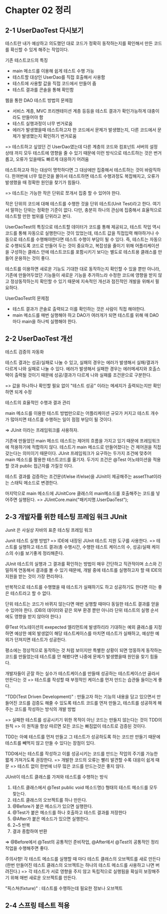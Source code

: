 
# Chapter 02 정리  

2-1 UserDaoTest 다시보기
----------------------------------------------------------------------------

테스트란 내가 예상하고 의도했던 대로 코드가 정확히 동작하는지를 확인해서 만든 코드를 확신할 수 있게 해주는 작업이다.

기존 테스트코드의 특징
 * main 메소드를 이용해 쉽게 테스트 수행 가능
 * 테스트할 대상인 UserDao를 직접 호출해서 사용함
 * 테스트에 사용할 값을 직접 코드에서 만들어 줌
 * 테스트 결과를 콘솔을 통해 확인함
 
 웹을 통한 DAO 테스트 방법의 문제점
 * 서비스 계층, MVC 프리젠테이션 계층 등등을 테스트 결과가 확인가능하게 대충이라도 만들어야 함
 * 테스트 실행과정이 너무 번거로움
 * 에러가 발생했을때 테스트하고자 한 코드에서 문제가 발생했는지, 다른 코드에서 문제가 발생했는지 확인하기 번거로움
 
 => 테스트하고 싶었던 건 UserDao였는데 다른 계층의 코드와 컴포넌트 서버의 설정 상태 까지 모두 테스트에 영향을 줄 수 있기 때문에 이런 방식으로 테스트하는 것은 번거롭고, 오류가 있을때도 빠르게 대응하기 어려움
 
 테스트하고자 하는 대상이 명학하다면 그 대상에만 집중해서 테스트하는 것이 바람직하다. 한꺼번에 너무 많은것을 몰아서 테스트하면 테스트 수행과정도 복잡해지고, 오류가 발생했을 때 정확한 원인을 찾기가 힘들다.
 
 => 테스트는 가능한 작은 단위로 쪼개서 집중 할 수 있어야 한다.
 
 작은 단위의 코드에 대해 테스트를 수행한 것을 단위 테스트(Unit Test)라고 한다. 여기서 말하는 단위는 정확한 기준이 없다. 다만, 충분히 하나의 관심에 집중해서 효율적으로 테스트할 만한 범위를 단위라고 본다.
 
 UserDaoTest의 특징으로 테스트할 데이터가 코드를 통해 제공되고, 테스트 작업 역시 코드를 통해 자동으로 실행한다는 것이 있었는데, 테스트 값을 직접입력 해야하거나 수동으로 테스트를 수행해야한다면 테스트 수행이 부담이 될 수 있다.
 즉, 테스트는 자동으로 수행되도록 코드로 만들어 두는 것이 중요하고, 복잡성을 줄이기 위해 어플리케이션을 구성하는 클래스 안에 테스트코드를 포함시키기 보다는 별도로 테스트용 클래스를 만들어 운용하는 것이 좋다.
 
 테스트를 이용하면 새로운 기능도 기대한 대로 동작하는지 확인할 수 있을 뿐만 아니라, 기존에 만들어두었던 기능들이 새로운 기능을 추가하느라 수정한 코드에 영향을 받지 않고 정상동작하는지 확인할 수 있기 때문에 지속적인 개선과 점진적인 개발을 위해서 필요하다.
 
 UserDaoTest의 문제점
  * 테스트 결과가 콘솔로 출력되고 이를 확인하는 것은 사람이 직접 해야한다.
  * main 메소드를 매번 실행해야 하고 DAO가 여러개가 되면 테스트를 위해 매 DAO마다 main을 하나씩 실행해야 한다.
  
  2-2 UserDaoTest 개선
  ----------------------------------------------------------------------------
  
  테스트 검증의 자동화
  
  테스트 결과는 성공/실패로 나눌 수 있고, 실패의 경우는 에러가 발생해서 실패/결과가 다르게 나와 실패로 나눌 수 있다.
  에러가 발생해서 실패한 경우는 에러메세지와 호출스택이 출력될 것이기 때문에 성공/결과가 다르게 나와 실패를 조건문으로 구분한다.
  
  => 값을 하나하나 확인할 필요 없이 "테스트 성공" 이라는 메세지가 출력되는지만 확인하면 되게 수정
  
  테스트의 효율적인 수행과 결과 관리
  
  main 메소드를 이용한 테스트 방법만으로는 어플리케이션 규모가 커지고 테스트 개수가 많아지면 테스트를 수행하는 일이 점점 부담이 될 것이다.
  
  => JUnit 이라는 프레임워크를 사용하자. 
 
 기존에 만들었던 main 메소드 테스트는 제어의 흐름을 가지고 있기 때문에 프레임워크에 적용하기에 적합하지 않다. 테스트가 main 메소드로 만들어졌다는 건 제어권을 직접 갖는다는 의미이기 때문이다.
 JUnit 프레임워크가 요구하는 두가지 조건에 맞추어 main 메소드를 활용한 테스트코드를 옮기자. 두가지 조건은 @Test 어노테이션을 적용할 것과 public 접근자를 가질것 이다.
 
 테스트 결과를 검증하는 조건문(if/else if/else)을 JUnit이 제공해주는 assetThat이라는 스태틱 메소드로 변경한다.
 
 마지막으로 main 메소드에 JUnitCore 클래스의 main메소드를 호출해주는 코드를 넣어주면 실행된다.
 => JUintCore.main("패키지명.UserDaoTest");
 
   2-3 개발자를 위한 테스팅 프레임 워크 JUnit
   ----------------------------------------------------------------------------
   
   Junit 은 사실상 자바의 표준 테스팅 프레임 워크
   
   Junit 테스트 실행 방법? => IDE에 내장된 JUnit 테스트 지원 도구를 사용한다. => 테스트를 실행하고 테스트 결과(총 수행시간, 수행한 테스트 케이스의 수, 성공/실패 케이스의 수)를 보기좋게 정리해준다.
   
   JUnit 테스트의 실행과 그 결과를 확인하는 방법이 매우 간단하고 직관적이며 소스와 긴밀하게 연동해서 결과를 볼 수 있기 때문에, 개발 중에 테스트를 실행하고자 할 때 IDE의 지원을 받는 것이 가장 편리하다.
   
   반복적으로 테스트를 수행했을 때 테스트가 실패하기도 하고 성공하기도 한다면 이는 좋은 테스트라고 할 수 없다.
   
   단위 테스트는 코드가 바뀌지 않는다면 매번 실행할 때마다 동일한 테스트 결과를 얻을 수 있어야 한다. (DB의 데이터와 같은 외부 환경 뿐만 아니라 단위 테스트의 실행 순서에도 영향을 받지 않아야 한다.)
   
   @Test 어노테이션의 exepected 엘리먼트에 발생하리라 기대하는 예외 클래스를 지정하면 예상한 예외 발생없이 해당 테스트케이스를 마치면 테스트가 실패하고, 예상한 예외가 던져지면 테스트가 성공한다.
   
   평소에는 정상적으로 동작하는 것 처럼 보이지만 특별한 상황이 되면 엉뚱하게 동작하논 코드를 만들었는데 테스트를 안 해봤다면 나중에 문제가 발생헀을때 원인을 찾기 힘들다.
   
   개발자들이 곧잘 하는 실수가 테스트케이스를 만들때 성공하는 테스트케이스만 골라서 만든다는 것 => 테스트를 작성할 때 부정적인 케이스를 먼저 만드는 습관들 들이는게 좋다.
   
   
   "TDD(Test Driven Development)" : 만들고자 하는 기능의 내용을 담고 있으면서 만들어진 코드를 검증도 해줄 수 있도록 테스트 코드를 먼저 만들고, 테스트를 성공하게 해주는 코드를 작성하는 방식의 개발 방법
   
   => 실패한 테스트를 성공시키기 위한 목적이 아닌 코드는 만들지 않는다는 것이 TDD의 원칙 => 이 원칙을 항상 따르면 모든 코드는 빠짐없이 테스트로 검증된 것이다.
   
   TDD는 아예 테스트를 먼저 만들고 그 테스트가 성공하도록 하는 코드만 만들기 때문에 테스트를 빼먹지 않고 만들 수 있다는 장점이 있다. 
   
   TDD에서는 테스트를 작성하고 이를 성공시키는 코드를 만드는 작업의 주기를 가능한 짧게 가져가도록 권장한다. => 개발한 코드의 오류는 빨리 발견할 수록 대응이 쉽게 때문 => 테스트 없이 한번에 너무 많은 코드를 만드는것은 좋지 않다.
   
   JUnit이 테스트 클래스를 가져와 테스트를 수행하는 방식
   1. 테스트 클래스에서 @Test public void 메소드명() 형태의 테스트 메소드를 모두 찾는다.
   2. 테스트 클래스의 오브젝트를 하나 만든다.
   3. @Before가 붙은 메소드가 있으면 실행한다.
   4. @Test가 붙은 메소드를 하나 호출하고 테스트 결과를 저장한다
   5. @After가 붙은 메소드가 있으면 실행한다.
   6. 2~5 반복
   7. 결과 종합하여 반환
   
   => @Before에서 @Test의 공통적인 준비작업, @After에서 @Test의 공통적인 정리작업을 수행해주면 좋다.
   
   주의사항! 각 테스트 메소드를 실행할 때 마다 테스트 클래스의 오브젝트를 새로 만든다 (한번 만들어진 테스트 클래스의 오브젝트는 하나의 테스트 메소드를 사용하고 나면 버려진다.)
   => 각 테스트가 서로 영향을 주지 않고 독립적으로 실행됨을 확실히 보장해주기 위해 매번 새로운 오브젝트를 만든다.
   
   "픽스쳐(fixture)" : 테스트를 수행하는데 필요한 정보나 오브젝트
   
   2-4 스프링 테스트 적용
   ----------------------------------------------------------------------------